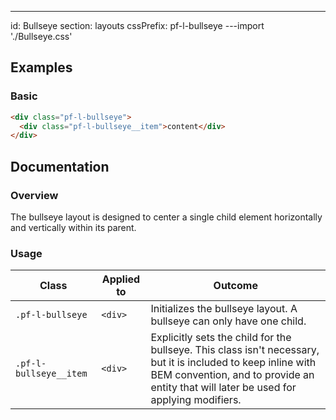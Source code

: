 ---
id: Bullseye
section: layouts
cssPrefix: pf-l-bullseye
---import './Bullseye.css'

## Examples

### Basic

```html
<div class="pf-l-bullseye">
  <div class="pf-l-bullseye__item">content</div>
</div>

```

## Documentation

### Overview

The bullseye layout is designed to center a single child element horizontally and vertically within its parent.

### Usage

| Class | Applied to | Outcome |
| -- | -- | -- |
| `.pf-l-bullseye` | `<div>` | Initializes the bullseye layout. A bullseye can only have one child. |
| `.pf-l-bullseye__item` |  `<div>` | Explicitly sets the child for the bullseye. This class isn't necessary, but it is included to keep inline with BEM convention, and to provide an entity that will later be used for applying modifiers. |
